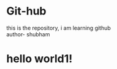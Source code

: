 # Git-hub
this is the repository, i am learning github
<br>
author- shubham
<br>
<html>
<body>
  <h1 style="background color: yellow;">hello world1!</h1>
</body>
<html>
